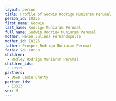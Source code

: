 ```yaml
---
layout: person
title: Profile of Godwin Rodrigo Muniaram Perumal
person_id: I0235
first_name: Godwin
last_name: Rodrigo Muniaram Perumal
full_name: Godwin Rodrigo Muniaram Perumal
mother: Helen Juliana Fernandopulle
mother_id: I0225
father: Prosper Rodrigo Muniaram Perumal
father_id: I0230
children:
 - Radley Rodrigo Muniaram Perumal
children_ids:
 - I0315
partners:
 - Dawn Casie Chetty
partner_ids:
 - I0313
sex: M
---
```


